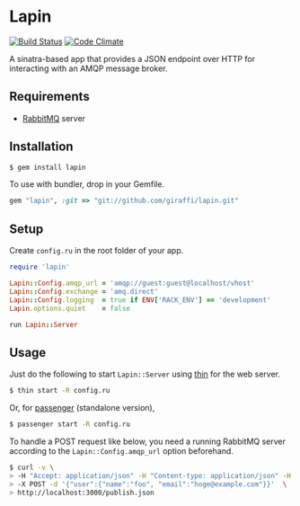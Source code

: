 # Lapin

[![Build Status](https://secure.travis-ci.org/giraffi/lapin.png?branch=master)](http://travis-ci.org/giraffi/lapin)&nbsp;[![Code Climate](https://codeclimate.com/badge.png)](https://codeclimate.com/github/giraffi/lapin)

A sinatra-based app that provides a JSON endpoint over HTTP for interacting with an AMQP message broker.

## Requirements

* [RabbitMQ](http://www.rabbitmq.com/) server

## Installation

```bash
$ gem install lapin
```

To use with bundler, drop in your Gemfile.

```ruby
gem "lapin", :git => "git://github.com/giraffi/lapin.git"
```

## Setup

Create `config.ru` in the root folder of your app.

```ruby
require 'lapin'

Lapin::Config.amqp_url = 'amqp://guest:guest@localhost/vhost'
Lapin::Config.exchange = 'amq.direct'
Lapin::Config.logging  = true if ENV['RACK_ENV'] == 'development'
Lapin.options.quiet    = false

run Lapin::Server
```

## Usage

Just do the following to start `Lapin::Server` using [thin](https://github.com/macournoyer/thin/) for the web server.

```bash
$ thin start -R config.ru
```

Or, for [passenger](http://www.modrails.com/) (standalone version),

```bash
$ passenger start -R config.ru
```

To handle a POST request like below, you need a running RabbitMQ server according to the `Lapin::Config.amqp_url` option beforehand.

```bash
$ curl -v \
> -H "Accept: application/json" -H "Content-type: application/json" -H "X-ROUTING-KEY: amqp.giraffi" \
> -X POST -d '{"user":{"name":"foo", "email":"hoge@example.com"}}'  \
> http://localhost:3000/publish.json
```
